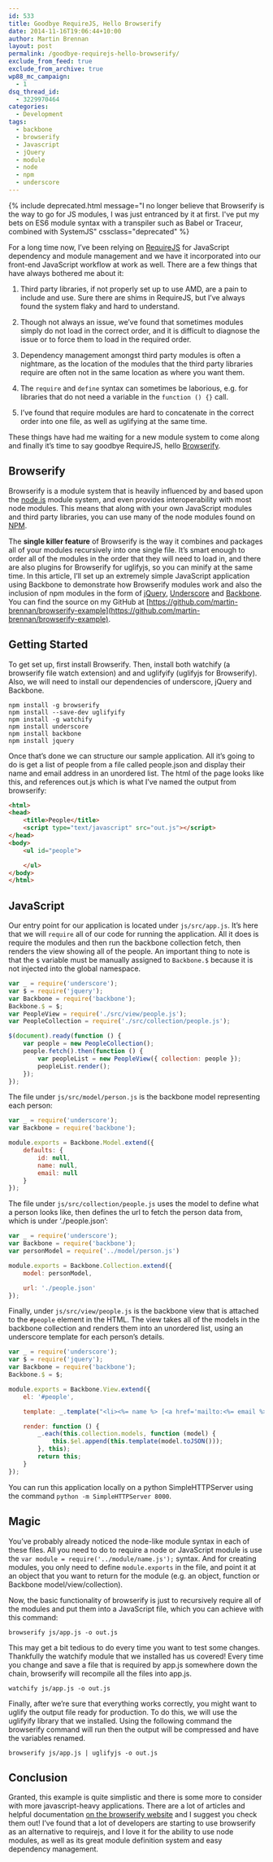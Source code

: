 ```yaml
---
id: 533
title: Goodbye RequireJS, Hello Browserify
date: 2014-11-16T19:06:44+10:00
author: Martin Brennan
layout: post
permalink: /goodbye-requirejs-hello-browserify/
exclude_from_feed: true
exclude_from_archive: true
wp88_mc_campaign:
  - 1
dsq_thread_id:
  - 3229970464
categories:
  - Development
tags:
  - backbone
  - browserify
  - Javascript
  - jQuery
  - module
  - node
  - npm
  - underscore
---
```


{% include deprecated.html message="I no longer believe that Browserify is the way to go for JS modules, I was just entranced by it at first. I've put my bets on ES6 module syntax with a transpiler such as Babel or Traceur, combined with SystemJS" cssclass="deprecated" %}

For a long time now, I’ve been relying on [RequireJS](http://requirejs.org/) for JavaScript dependency and module management and we have it incorporated into our front-end JavaScript workflow at work as well. There are a few things that have always bothered me about it:

1. Third party libraries, if not properly set up to use AMD, are a pain to include and use. Sure there are shims in RequireJS, but I’ve always found the system flaky and hard to understand.

2. Though not always an issue, we’ve found that sometimes modules simply do not load in the correct order, and it is difficult to diagnose the issue or to force them to load in the required order.

3. Dependency management amongst third party modules is often a nightmare, as the location of the modules that the third party libraries require are often not in the same location as where you want them.

4. The `require` and `define` syntax can sometimes be laborious, e.g. for libraries that do not need a variable in the `function () {}` call.

5. I’ve found that require modules are hard to concatenate in the correct order into one file, as well as uglifying at the same time.

These things have had me waiting for a new module system to come along and finally it’s time to say goodbye RequireJS, hello [Browserify](http://browserify.org).<!--more-->

## Browserify

Browserify is a module system that is heavily influenced by and based upon the [node.js](http://nodejs.org) module system, and even provides interoperability with most node modules. This means that along with your own JavaScript modules and third party libraries, you can use many of the node modules found on [NPM](https://www.npmjs.org/).

The **single killer feature** of Browserify is the way it combines and packages all of your modules recursively into one single file. It’s smart enough to order all of the modules in the order that they will need to load in, and there are also plugins for Browserify for uglifyjs, so you can minify at the same time. In this article, I’ll set up an extremely simple JavaScript application using Backbone to demonstrate how Browserify modules work and also the inclusion of npm modules in the form of [jQuery](http://jquery.com/), [Underscore](http://underscorejs.org) and [Backbone](http://backbonejs.org). You can find the source on my GitHub at [https://github.com/martin-brennan/browserify-example](https://github.com/martin-brennan/browserify-example).

## Getting Started

To get set up, first install Browserify. Then, install both watchify (a browserify file watch extension) and and uglifyify (uglifyjs for Browserify). Also, we will need to install our dependencies of underscore, jQuery and Backbone.

```
npm install -g browserify
npm install --save-dev uglifyify
npm install -g watchify
npm install underscore
npm install backbone
npm install jquery
```


Once that’s done we can structure our sample application. All it’s going to do is get a list of people from a file called people.json and display their name and email address in an unordered list. The html of the page looks like this, and references out.js which is what I’ve named the output from browserify:

```html
<html>
<head>
	<title>People</title>
	<script type="text/javascript" src="out.js"></script>
</head>
<body>
	<ul id="people">

	</ul>
</body>
</html>
```


## JavaScript

Our entry point for our application is located under `js/src/app.js`. It’s here that we will `require` all of our code for running the application. All it does is require the modules and then run the backbone collection fetch, then renders the view showing all of the people. An important thing to note is that the `$` variable must be manually assigned to `Backbone.$` because it is not injected into the global namespace.

```javascript
var _ = require('underscore');
var $ = require('jquery');
var Backbone = require('backbone');
Backbone.$ = $;
var PeopleView = require('./src/view/people.js');
var PeopleCollection = require('./src/collection/people.js');

$(document).ready(function () {
	var people = new PeopleCollection();
	people.fetch().then(function () {
		var peopleList = new PeopleView({ collection: people });
		peopleList.render();
	});
});
```


The file under `js/src/model/person.js` is the backbone model representing each person:

```javascript
var _ = require('underscore');
var Backbone = require('backbone');

module.exports = Backbone.Model.extend({
	defaults: {
		id: null,
		name: null,
		email: null
	}
});
```

The file under `js/src/collection/people.js` uses the model to define what a person looks like, then defines the url to fetch the person data from, which is under ‘./people.json’:

```javascript
var _ = require('underscore');
var Backbone = require('backbone');
var personModel = require('../model/person.js')

module.exports = Backbone.Collection.extend({
	model: personModel,

	url: './people.json'
});
```

Finally, under `js/src/view/people.js` is the backbone view that is attached to the `#people` element in the HTML. The view takes all of the models in the backbone collection and renders them into an unordered list, using an underscore template for each person’s details.

```javascript
var _ = require('underscore');
var $ = require('jquery');
var Backbone = require('backbone');
Backbone.$ = $;

module.exports = Backbone.View.extend({
	el: '#people',

	template: _.template("<li><%= name %> [<a href='mailto:<%= email %>'><%= email %></a>]</li>"),

	render: function () {
		_.each(this.collection.models, function (model) {
			this.$el.append(this.template(model.toJSON()));
		}, this);
		return this;
	}
});
```

You can run this application locally on a python SimpleHTTPServer using the command `python -m SimpleHTTPServer 8000`.

## Magic

You’ve probably already noticed the node-like module syntax in each of these files. All you need to do to require a node or JavaScript module is use the `var module = require('../module/name.js');` syntax. And for creating modules, you only need to define `module.exports` in the file, and point it at an object that you want to return for the module (e.g. an object, function or Backbone model/view/collection).

Now, the basic functionality of browserify is just to recursively require all of the modules and put them into a JavaScript file, which you can achieve with this command:

```
browserify js/app.js -o out.js
```

This may get a bit tedious to do every time you want to test some changes. Thankfully the watchify module that we installed has us covered! Every time you change and save a file that is required by app.js somewhere down the chain, browserify will recompile all the files into app.js.

```
watchify js/app.js -o out.js
```

Finally, after we’re sure that everything works correctly, you might want to uglify the output file ready for production. To do this, we will use the uglifyify library that we installed. Using the following command the browserify command will run then the output will be compressed and have the variables renamed.

```
browserify js/app.js | uglifyjs -o out.js
```

## Conclusion

Granted, this example is quite simplistic and there is some more to consider with more javascript-heavy applications. There are a lot of articles and helpful documentation [on the browserify website](http://browserify.org/articles.html) and I suggest you check them out! I’ve found that a lot of developers are starting to use browserify as an alternative to requirejs, and I love it for the ability to use node modules, as well as its great module definition system and easy dependency management.
